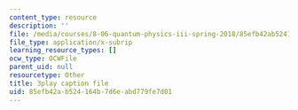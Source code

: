 ```yaml
---
content_type: resource
description: ''
file: /media/courses/8-06-quantum-physics-iii-spring-2018/85efb42ab524164b7d6eabd779fe7d01_NSac7cMQnJw.srt
file_type: application/x-subrip
learning_resource_types: []
ocw_type: OCWFile
parent_uid: null
resourcetype: Other
title: 3play caption file
uid: 85efb42a-b524-164b-7d6e-abd779fe7d01
---
```

